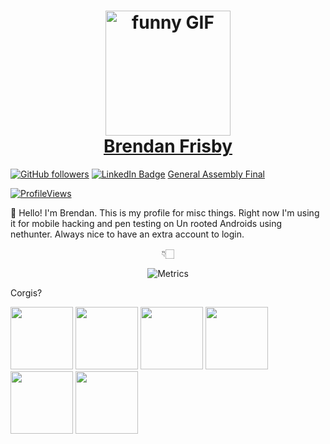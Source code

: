 <h1 align="center">
<img src="https://media.giphy.com/media/zOvBKUUEERdNm/giphy.gif" alt="funny GIF" width="200px">
</br>
<a href="https://brendanhayesfrisby.netlify.app">
Brendan Frisby
</a>
</h1>
 

[![GitHub followers](https://img.shields.io/github/followers/ashleymavericks?label=Follow&style=social)](https://github.com/bfrisbyh92/?tab=follow)
[![LinkedIn Badge](https://img.shields.io/badge/-LinkedIn-blue?style=social&logo=Linkedin&logoColor=blue&link=https://www.linkedin.com/in/brendan-frisby/)](https://www.linkedin.com/in/brendan-frisby/)
[General Assembly Final](https://drive.google.com/file/d/1tGRtUnD5Cd8Eyc1O7GocF-ripotWDyl6/view)



[![ProfileViews](https://komarev.com/ghpvc/?username=bfrisbyh92&color=red&style=flat)](https://komarev.com/ghpvc/?username=bfrisbyh92&style=plastic)

:wave: Hello! I'm Brendan. This is my profile for misc things. Right now I'm using it for mobile hacking and pen testing on Un rooted Androids using nethunter. Always nice to have an extra account to login. 



<div align="center">
    👇🏻
 
![Metrics](https://metrics.lecoq.io/bfrisbyh92?template=classic&isocalendar=1&languages=1&activity=1&achievements=1&introduction=1&base.indepth=false&base.hireable=false&isocalendar.duration=half-year&languages.limit=8&languages.threshold=0%25&languages.other=false&languages.colors=github&languages.sections=most-used&languages.indepth=false&languages.analysis.timeout=15&languages.categories=markup%2C%20programming&languages.recent.categories=markup%2C%20programming&languages.recent.load=300&languages.recent.days=14&activity.limit=5&activity.load=300&activity.days=14&activity.visibility=all&activity.timestamps=false&activity.filter=all&achievements.threshold=C&achievements.secrets=true&achievements.display=detailed&achievements.limit=0&introduction.title=true&config.timezone=America%2FNew_York)

</div>

Corgis?
 
 <div>
 <img src="https://user-images.githubusercontent.com/65681974/179368059-bdb8fe81-8104-49da-a4d6-1f8ad59710ef.png" width="100" height="100" /> 
  <img src="https://user-images.githubusercontent.com/65681974/179368161-8c9be285-25c2-4933-a781-c6b38a8da5e5.png" width="100" height="100" /> 
  <img src="https://user-images.githubusercontent.com/65681974/179368185-52564340-4369-4f71-a16e-862ecbbd279b.png" width="100" height="100" /> 
  <img src="https://user-images.githubusercontent.com/65681974/179368059-bdb8fe81-8104-49da-a4d6-1f8ad59710ef.png" width="100" height="100" /> 
  <img src="https://user-images.githubusercontent.com/65681974/179368196-41c66f38-0f35-4640-8a8c-7ffc009fd8ee.png" width="100" height="100" /> 
  <img src="https://user-images.githubusercontent.com/65681974/179368226-fcb78906-9a77-4ff9-8a43-0d5ebd7a3544.png" width="100" height="100" /> 
</div>
